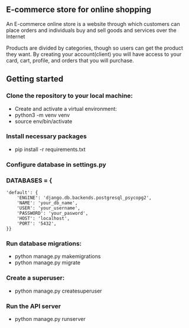 ## E-commerce store for online shopping

An E-commerce  online store is a website through which customers  can place orders and individuals buy and sell goods and services over the Internet

Products are divided by categories, though so users can get the product they want. By creating your account(client) you will have access to your card, cart, profile, and orders that you will purchase.


## Getting started
### Clone the repository to your local machine:
* Create and activate a virtual environment:
* python3 -m venv venv
* source env/bin/activate
### Install necessary packages
* pip install -r requirements.txt

### Configure database in settings.py
### DATABASES = {
    'default': {
        'ENGINE': 'django.db.backends.postgresql_psycopg2',
        'NAME': 'your_db_name',
        'USER': 'your_username',
        'PASSWORD': 'your_pasword',
        'HOST': 'localhost',
        'PORT': '5432',
    }}

### Run database migrations:

* python manage.py makemigrations
* python manage.py migrate


### Create a superuser:
* python manage.py createsuperuser
### Run the API server
* python manage.py runserver